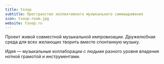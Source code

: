```yaml
---
title: tsoop
subtitle: Пространство коллективного музыкального самовыражения
icon: tsoop-room.jpg
website: tsoop.ru
---
```


Проект живой совместной музыкальной импровизации. Дружелюбная среда для всех желающих творить вместе спонтанную музыку.

Идея — музыкальные коллаборации с людьми разного уровня владения нотной грамотой и инструментами.
